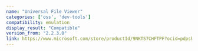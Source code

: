 ```yaml
---
name: "Universal File Viewer"
categories: ['oss', 'dev-tools']
compatibility: emulation
display_result: "Compatible"
version_from: "2.2.3.0"
link: https://www.microsoft.com/store/productId/9NKTS7CHFTPF?ocid=pdpshare
---
```

